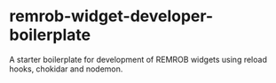 # remrob-widget-developer-boilerplate
A starter boilerplate for development of REMROB widgets using reload hooks, chokidar and nodemon.
